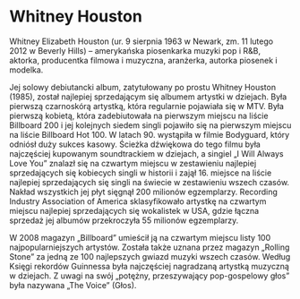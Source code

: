 # Whitney Houston
Whitney Elizabeth Houston (ur. 9 sierpnia 1963 w Newark, zm. 11 lutego 2012 w Beverly Hills) – amerykańska piosenkarka muzyki pop i R&B, aktorka, producentka filmowa i muzyczna, aranżerka, autorka piosenek i modelka.

Jej solowy debiutancki album, zatytułowany po prostu Whitney Houston (1985), został najlepiej sprzedającym się albumem artystki w dziejach. Była pierwszą czarnoskórą artystką, która regularnie pojawiała się w MTV. Była pierwszą kobietą, która zadebiutowała na pierwszym miejscu na liście Billboard 200 i jej kolejnych siedem singli pojawiło się na pierwszym miejscu na liście Billboard Hot 100. W latach 90. wystąpiła w filmie Bodyguard, który odniósł duży sukces kasowy. Ścieżka dźwiękowa do tego filmu była najczęściej kupowanym soundtrackiem w dziejach, a singiel „I Will Always Love You” znalazł się na czwartym miejscu w zestawieniu najlepiej sprzedających się kobiecych singli w historii i zajął 16. miejsce na liście najlepiej sprzedających się singli na świecie w zestawieniu wszech czasów. Nakład wszystkich jej płyt sięgnął 200 milionów egzemplarzy. Recording Industry Association of America sklasyfikowało artystkę na czwartym miejscu najlepiej sprzedających się wokalistek w USA, gdzie łączna sprzedaż jej albumów przekroczyła 55 milionów egzemplarzy.

W 2008 magazyn „Billboard” umieścił ją na czwartym miejscu listy 100 najpopularniejszych artystów. Została także uznana przez magazyn „Rolling Stone” za jedną ze 100 najlepszych gwiazd muzyki wszech czasów. Według Księgi rekordów Guinnessa była najczęściej nagradzaną artystką muzyczną w dziejach. Z uwagi na swój „potężny, przeszywający pop-gospelowy głos” była nazywana „The Voice” (Głos).

